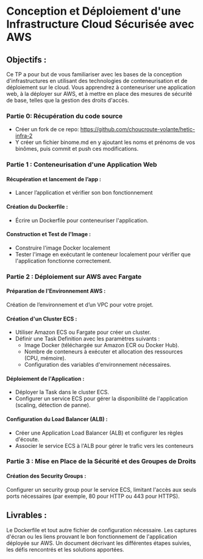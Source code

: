 # Conception et Déploiement d'une Infrastructure Cloud Sécurisée avec AWS

## Objectifs :
Ce TP a pour but de vous familiariser avec les bases de la conception d'infrastructures en utilisant des technologies de conteneurisation et de déploiement sur le cloud. Vous apprendrez à conteneuriser une application web, à la déployer sur AWS, et à mettre en place des mesures de sécurité de base, telles que la gestion des droits d'accès.


### Partie 0: Récupération du code source
- Créer un fork de ce repo: https://github.com/choucroute-volante/hetic-infra-2
- Y créer un fichier binome.md en y ajoutant les noms et prénoms de vos binômes, puis commit et push ces modifications.


### Partie 1 : Conteneurisation d'une Application Web

#### Récupération et lancement de l’app :
- Lancer l’application et vérifier son bon fonctionnement

#### Création du Dockerfile :
- Écrire un Dockerfile pour conteneuriser l'application.

#### Construction et Test de l'Image :
- Construire l'image Docker localement 
- Tester l'image en exécutant le conteneur localement pour vérifier que l'application fonctionne correctement.



### Partie 2 : Déploiement sur AWS avec Fargate

#### Préparation de l'Environnement AWS :
Création de l’environnement et d’un VPC pour votre projet.

#### Création d'un Cluster ECS :
- Utiliser Amazon ECS ou Fargate pour créer un cluster.
- Définir une Task Definition avec les paramètres suivants :
    - Image Docker (téléchargée sur Amazon ECR ou Docker Hub).
    - Nombre de conteneurs à exécuter et allocation des ressources (CPU, mémoire).
    - Configuration des variables d'environnement nécessaires.

#### Déploiement de l'Application :
- Déployer la Task dans le cluster ECS.
- Configurer un service ECS pour gérer la disponibilité de l'application (scaling, détection de panne).

#### Configuration du Load Balancer (ALB) :
- Créer une Application Load Balancer (ALB) et configurer les règles d'écoute.
- Associer le service ECS à l'ALB pour gérer le trafic vers les conteneurs



### Partie 3 : Mise en Place de la Sécurité et des Groupes de Droits

#### Création des Security Groups :
Configurer un security group pour le service ECS, limitant l'accès aux seuls ports nécessaires (par exemple, 80 pour HTTP ou 443 pour HTTPS).



## Livrables :
Le Dockerfile et tout autre fichier de configuration nécessaire.
Les captures d'écran ou les liens prouvant le bon fonctionnement de l'application déployée sur AWS.
Un document décrivant les différentes étapes suivies, les défis rencontrés et les solutions apportées.
